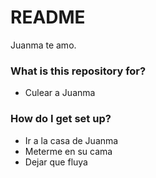 # README #

Juanma te amo.

### What is this repository for? ###

* Culear a Juanma

### How do I get set up? ###

* Ir a la casa de Juanma
* Meterme en su cama
* Dejar que fluya
